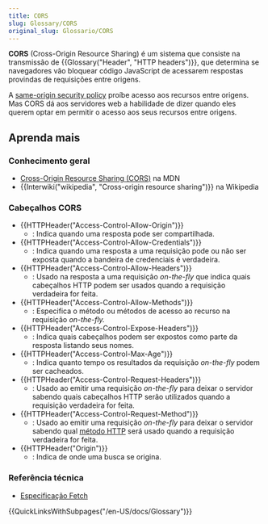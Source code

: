 ```yaml
---
title: CORS
slug: Glossary/CORS
original_slug: Glossario/CORS
---
```


**CORS** (Cross-Origin Resource Sharing) é um sistema que consiste na transmissão de {{Glossary("Header", "HTTP headers")}}, que determina se navegadores vão bloquear código JavaScript de acessarem respostas provindas de requisições entre origens.

A [same-origin security policy](/pt-BR/docs/Web/Security/Same-origin_policy) proíbe acesso aos recursos entre origens. Mas CORS dá aos servidores web a habilidade de dizer quando eles querem optar em permitir o acesso aos seus recursos entre origens.

## Aprenda mais

### Conhecimento geral

- [Cross-Origin Resource Sharing (CORS)](/pt-BR/docs/Web/HTTP/CORS) na MDN
- {{Interwiki("wikipedia", "Cross-origin resource sharing")}} na Wikipedia

### Cabeçalhos CORS

- {{HTTPHeader("Access-Control-Allow-Origin")}}
  - : Indica quando uma resposta pode ser compartilhada.
- {{HTTPHeader("Access-Control-Allow-Credentials")}}
  - : Indica quando uma resposta a uma requisição pode ou não ser exposta quando a bandeira de credenciais é verdadeira.
- {{HTTPHeader("Access-Control-Allow-Headers")}}
  - : Usado na resposta a uma requisição _on-the-fly_ que indica quais cabeçalhos HTTP podem ser usados quando a requisição verdadeira for feita.
- {{HTTPHeader("Access-Control-Allow-Methods")}}
  - : Especifica o método ou métodos de acesso ao recurso na requisição _on-the-fly._
- {{HTTPHeader("Access-Control-Expose-Headers")}}
  - : Indica quais cabeçalhos podem ser expostos como parte da resposta listando seus nomes.
- {{HTTPHeader("Access-Control-Max-Age")}}
  - : Indica quanto tempo os resultados da requisição _on-the-fly_ podem ser cacheados.
- {{HTTPHeader("Access-Control-Request-Headers")}}
  - : Usado ao emitir uma requisição _on-the-fly_ para deixar o servidor sabendo quais cabeçalhos HTTP serão utilizados quando a requisição verdadeira for feita.
- {{HTTPHeader("Access-Control-Request-Method")}}
  - : Usado ao emitir uma requisição _on-the-fly_ para deixar o servidor sabendo qual [método HTTP](/pt-BR/docs/Web/HTTP/Methods) será usado quando a requisição verdadeira for feita.
- {{HTTPHeader("Origin")}}
  - : Indica de onde uma busca se origina.

### Referência técnica

- [Especificação Fetch](https://fetch.spec.whatwg.org)

{{QuickLinksWithSubpages("/en-US/docs/Glossary")}}
